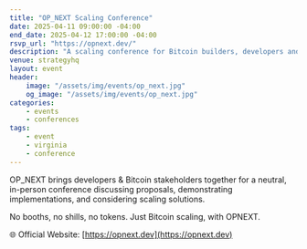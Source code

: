```yaml
---
title: "OP_NEXT Scaling Conference"
date: 2025-04-11 09:00:00 -04:00
end_date: 2025-04-12 17:00:00 -04:00
rsvp_url: "https://opnext.dev/"
description: "A scaling conference for Bitcoin builders, developers and founders. Hosted by Strategy₿ in Tysons, VA"
venue: strategyhq
layout: event
header:
    image: "/assets/img/events/op_next.jpg"
    og_image: "/assets/img/events/op_next.jpg"
categories:
    - events
    - conferences
tags:
    - event
    - virginia
    - conference
---
```


OP_NEXT brings developers & Bitcoin stakeholders together for a neutral, in-person conference discussing proposals, demonstrating implementations, and considering scaling solutions.  

No booths, no shills, no tokens. Just Bitcoin scaling, with OPNEXT.  

🌐 Official Website: [https://opnext.dev](https://opnext.dev)  